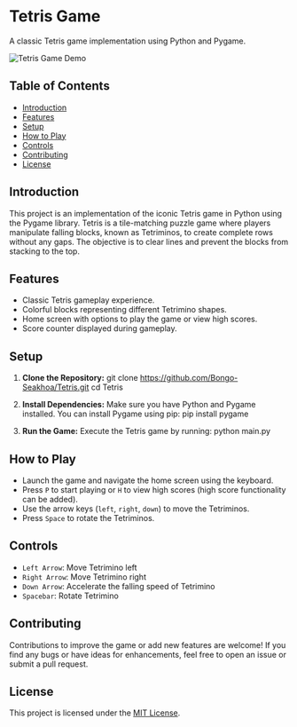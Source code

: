# Tetris Game

A classic Tetris game implementation using Python and Pygame.

![Tetris Game Demo](tetris_demo.gif)

## Table of Contents
- [Introduction](#introduction)
- [Features](#features)
- [Setup](#setup)
- [How to Play](#how-to-play)
- [Controls](#controls)
- [Contributing](#contributing)
- [License](#license)

## Introduction

This project is an implementation of the iconic Tetris game in Python using the Pygame library. Tetris is a tile-matching puzzle game where players manipulate falling blocks, known as Tetriminos, to create complete rows without any gaps. The objective is to clear lines and prevent the blocks from stacking to the top.

## Features

- Classic Tetris gameplay experience.
- Colorful blocks representing different Tetrimino shapes.
- Home screen with options to play the game or view high scores.
- Score counter displayed during gameplay.

## Setup

1. **Clone the Repository:**
git clone https://github.com/Bongo-Seakhoa/Tetris.git
cd Tetris

2. **Install Dependencies:**
Make sure you have Python and Pygame installed. You can install Pygame using pip:
pip install pygame

3. **Run the Game:**
Execute the Tetris game by running:
python main.py

## How to Play

- Launch the game and navigate the home screen using the keyboard.
- Press `P` to start playing or `H` to view high scores (high score functionality can be added).
- Use the arrow keys (`left`, `right`, `down`) to move the Tetriminos.
- Press `Space` to rotate the Tetriminos.

## Controls

- `Left Arrow`: Move Tetrimino left
- `Right Arrow`: Move Tetrimino right
- `Down Arrow`: Accelerate the falling speed of Tetrimino
- `Spacebar`: Rotate Tetrimino

## Contributing

Contributions to improve the game or add new features are welcome! If you find any bugs or have ideas for enhancements, feel free to open an issue or submit a pull request.

## License

This project is licensed under the [MIT License](LICENSE).
